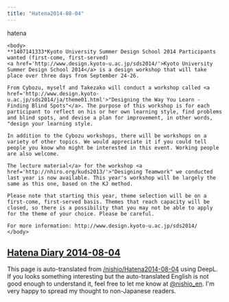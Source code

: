 ```yaml
---
title: "Hatena2014-08-04"
---
```


hatena

```
<body>
**1407141333*Kyoto University Summer Design School 2014 Participants wanted (first-come, first-served)
<a href='http://www.design.kyoto-u.ac.jp/sds2014/'>Kyoto University Summer Design School 2014</a> is a design workshop that will take place over three days from September 24-26.

From Cybozu, myself and Takezako will conduct a workshop called <a href='http://www.design.kyoto-u.ac.jp/sds2014/ja/theme01.html'>"Designing the Way You Learn - Finding Blind Spots"</a>. The purpose of this workshop is for each participant to reflect on his or her own learning style, find problems and blind spots, and devise a plan for improvement, in other words, "design your learning style.

In addition to the Cybozu workshops, there will be workshops on a variety of other topics. We would appreciate it if you could tell people you know who might be interested in this event. Working people are also welcome.

The lecture material</a> for the workshop <a href='http://nhiro.org/kuds2013/'>"Designing Teamwork" we conducted last year is now available. This year's workshop will be largely the same as this one, based on the KJ method.

Please note that starting this year, theme selection will be on a first-come, first-served basis. Themes that reach capacity will be closed, so there is a possibility that you may not be able to apply for the theme of your choice. Please be careful.

For more information: http://www.design.kyoto-u.ac.jp/sds2014/
</body>
```


[Hatena Diary 2014-08-04](https://nishiohirokazu.hatenadiary.org/archive/2014/08/04)
---
This page is auto-translated from [/nishio/Hatena2014-08-04](https://scrapbox.io/nishio/Hatena2014-08-04) using DeepL. If you looks something interesting but the auto-translated English is not good enough to understand it, feel free to let me know at [@nishio_en](https://twitter.com/nishio_en). I'm very happy to spread my thought to non-Japanese readers.